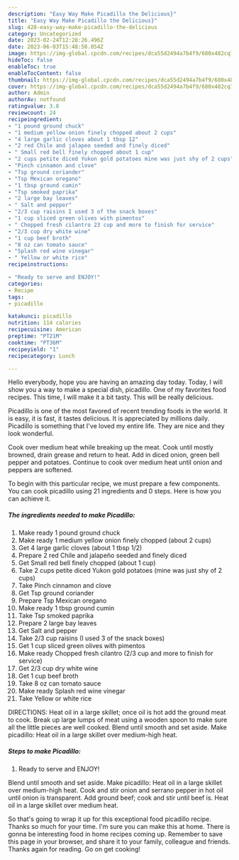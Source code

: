 ```yaml
---
description: "Easy Way Make Picadillo the Delicious}"
title: "Easy Way Make Picadillo the Delicious}"
slug: 428-easy-way-make-picadillo-the-delicious
category: Uncategorized
date: 2023-02-24T12:28:26.496Z
date: 2023-06-03T15:48:58.054Z
image: https://img-global.cpcdn.com/recipes/dca55d2494a7b4f9/680x482cq70/picadillo-recipe-main-photo.jpg
hideToc: false
enableToc: true
enableTocContent: false
thumbnail: https://img-global.cpcdn.com/recipes/dca55d2494a7b4f9/680x482cq70/picadillo-recipe-main-photo.jpg
cover: https://img-global.cpcdn.com/recipes/dca55d2494a7b4f9/680x482cq70/picadillo-recipe-main-photo.jpg
author: Admin
authorAv: notfound
ratingvalue: 3.8
reviewcount: 24
recipeingredient:
- "1 pound ground chuck"
- "1 medium yellow onion finely chopped about 2 cups"
- "4 large garlic cloves about 1 tbsp 12"
- "2 red Chile and jalapeo seeded and finely diced"
- " Small red bell finely chopped about 1 cup"
- "2 cups petite diced Yukon gold potatoes mine was just shy of 2 cups"
- "Pinch cinnamon and clove"
- "Tsp ground coriander"
- "Tsp Mexican oregano"
- "1 tbsp ground cumin"
- "Tsp smoked paprika"
- "2 large bay leaves"
- " Salt and pepper"
- "2/3 cup raisins I used 3 of the snack boxes"
- "1 cup sliced green olives with pimentos"
- " Chopped fresh cilantro 23 cup and more to finish for service"
- "2/3 cup dry white wine"
- "1 cup beef broth"
- "8 oz can tomato sauce"
- "Splash red wine vinegar"
- " Yellow or white rice"
recipeinstructions:

- "Ready to serve and ENJOY!"
categories:
- Recipe
tags:
- picadillo

katakunci: picadillo 
nutrition: 114 calories
recipecuisine: American
preptime: "PT21M"
cooktime: "PT36M"
recipeyield: "1"
recipecategory: Lunch

---
```



Hello everybody, hope you are having an amazing day today. Today, I will show you a way to make a special dish, picadillo. One of my favorites food recipes. This time, I will make it a bit tasty. This will be really delicious.

Picadillo is one of the most favored of recent trending foods in the world. It is easy, it is fast, it tastes delicious. It is appreciated by millions daily. Picadillo is something that I've loved my entire life. They are nice and they look wonderful.

Cook over medium heat while breaking up the meat. Cook until mostly browned, drain grease and return to heat. Add in diced onion, green bell pepper and potatoes. Continue to cook over medium heat until onion and peppers are softened.


To begin with this particular recipe, we must prepare a few components. You can cook picadillo using 21 ingredients and 0 steps. Here is how you can achieve it.

<!--inarticleads1-->

##### The ingredients needed to make Picadillo:

1. Make ready 1 pound ground chuck
1. Make ready 1 medium yellow onion finely chopped (about 2 cups)
1. Get 4 large garlic cloves (about 1 tbsp 1/2)
1. Prepare 2 red Chile and jalapeño seeded and finely diced
1. Get  Small red bell finely chopped (about 1 cup)
1. Take 2 cups petite diced Yukon gold potatoes (mine was just shy of 2 cups)
1. Take Pinch cinnamon and clove
1. Get Tsp ground coriander
1. Prepare Tsp Mexican oregano
1. Make ready 1 tbsp ground cumin
1. Take Tsp smoked paprika
1. Prepare 2 large bay leaves
1. Get  Salt and pepper
1. Take 2/3 cup raisins (I used 3 of the snack boxes)
1. Get 1 cup sliced green olives with pimentos
1. Make ready  Chopped fresh cilantro (2/3 cup and more to finish for service)
1. Get 2/3 cup dry white wine
1. Get 1 cup beef broth
1. Take 8 oz can tomato sauce
1. Make ready Splash red wine vinegar
1. Take  Yellow or white rice


DIRECTIONS: Heat oil in a large skillet; once oil is hot add the ground meat to cook. Break up large lumps of meat using a wooden spoon to make sure all the little pieces are well cooked. Blend until smooth and set aside. Make picadillo: Heat oil in a large skillet over medium-high heat. 

<!--inarticleads2-->

##### Steps to make Picadillo:


1. Ready to serve and ENJOY!

Blend until smooth and set aside. Make picadillo: Heat oil in a large skillet over medium-high heat. Cook and stir onion and serrano pepper in hot oil until onion is transparent. Add ground beef; cook and stir until beef is. Heat oil in a large skillet over medium heat. 

So that's going to wrap it up for this exceptional food picadillo recipe. Thanks so much for your time. I'm sure you can make this at home. There is gonna be interesting food in home recipes coming up. Remember to save this page in your browser, and share it to your family, colleague and friends. Thanks again for reading. Go on get cooking!
